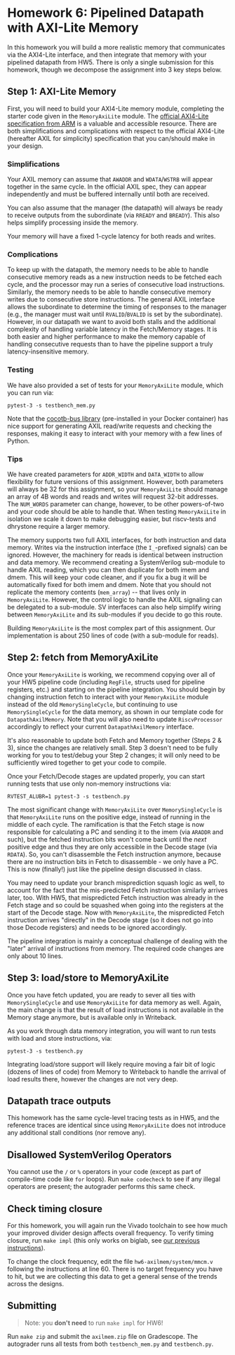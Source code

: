 # Homework 6: Pipelined Datapath with AXI-Lite Memory

In this homework you will build a more realistic memory that communicates via the AXI4-Lite interface, and then integrate that memory with your pipelined datapath from HW5. There is only a single submission for this homework, though we decompose the assignment into 3 key steps below.

## Step 1: AXI-Lite Memory

First, you will need to build your AXI4-Lite memory module, completing the starter code given in the `MemoryAxiLite` module. The [official AXI4-Lite specification from ARM](https://www.arm.com/architecture/system-architectures/amba/amba-4) is a valuable and accessible resource. There are both simplifications and complications with respect to the official AXI4-Lite (hereafter AXIL for simplicity) specification that you can/should make in your design.

### Simplifications

Your AXIL memory can assume that `AWADDR` and `WDATA`/`WSTRB` will appear together in the same cycle. In the official AXIL spec, they can appear independently and must be buffered internally until both are received.

You can also assume that the manager (the datapath) will always be ready to receive outputs from the subordinate (via `RREADY` and `BREADY`). This also helps simplify processing inside the memory.

Your memory will have a fixed 1-cycle latency for both reads and writes.

### Complications

To keep up with the datapath, the memory needs to be able to handle consecutive memory reads as a new instruction needs to be fetched each cycle, and the processor may run a series of consecutive load instructions. Similarly, the memory needs to be able to handle consecutive memory writes due to consecutive store instructions. The general AXIL interface allows the subordinate to determine the timing of responses to the manager (e.g., the manager must wait until `RVALID`/`BVALID` is set by the subordinate). However, in our datapath we want to avoid both stalls and the additional complexity of handling variable latency in the Fetch/Memory stages. It is both easier and higher performance to make the memory capable of handling consecutive requests than to have the pipeline support a truly latency-insensitive memory.

### Testing

We have also provided a set of tests for your `MemoryAxiLite` module, which you can run via:
```
pytest-3 -s testbench_mem.py
```
Note that the [cocotb-bus library](https://github.com/cocotb/cocotb-bus) (pre-installed in your Docker container) has nice support for generating AXIL read/write requests and checking the responses, making it easy to interact with your memory with a few lines of Python.

### Tips

We have created parameters for `ADDR_WIDTH` and `DATA_WIDTH` to allow flexibility for future versions of this assignment. However, both parameters will always be 32 for this assignment, so your `MemoryAxiLite` should manage an array of 4B words and reads and writes will request 32-bit addresses. The `NUM_WORDS` parameter can change, however, to be other powers-of-two and your code should be able to handle that. When testing `MemoryAxiLite` in isolation we scale it down to make debugging easier, but riscv-tests and dhrystone require a larger memory.

The memory supports two full AXIL interfaces, for both instruction and data memory. Writes via the instruction interface (the `I_`-prefixed signals) can be ignored. However, the machinery for reads is identical between instruction and data memory. We recommend creating a SystemVerilog sub-module to handle AXIL reading, which you can then duplicate for both imem and dmem. This will keep your code cleaner, and if you fix a bug it will be automatically fixed for both imem and dmem. Note that you should not replicate the memory contents (`mem_array`) -- that lives only in `MemoryAxiLite`. However, the control logic to handle the AXIL signaling can be delegated to a sub-module. SV interfaces can also help simplify wiring between `MemoryAxiLite` and its sub-modules if you decide to go this route.

Building `MemoryAxiLite` is the most complex part of this assignment. Our implementation is about 250 lines of code (with a sub-module for reads).

## Step 2: fetch from MemoryAxiLite

Once your `MemoryAxiLite` is working, we recommend copying over all of your HW5 pipeline code (including `RegFile`, structs used for pipeline registers, etc.) and starting on the pipeline integration. You should begin by changing instruction fetch to interact with your `MemoryAxiLite` module instead of the old `MemorySingleCycle`, but continuing to use `MemorySingleCycle` for the data memory, as shown in our template code for `DatapathAxilMemory`. Note that you will also need to update `RiscvProcessor` accordingly to reflect your current `DatapathAxilMemory` interface.

It's also reasonable to update both Fetch and Memory together (Steps 2 & 3), since the changes are relatively small. Step 3 doesn't need to be fully working for you to test/debug your Step 2 changes; it will only need to be sufficiently wired together to get your code to compile.

Once your Fetch/Decode stages are updated properly, you can start running tests that use only non-memory instructions via:
```
RVTEST_ALUBR=1 pytest-3 -s testbench.py
```

The most significant change with `MemoryAxiLite` over `MemorySingleCycle` is that `MemoryAxiLite` runs on the positive edge, instead of running in the middle of each cycle. The ramification is that the Fetch stage is now responsible for calculating a PC and sending it to the imem (via `ARADDR` and such), but the fetched instruction bits won't come back until the *next* positive edge and thus they are only accessible in the Decode stage (via `RDATA`). So, you can't disassemble the Fetch instruction anymore, because there are no instruction bits in Fetch to disassemble - we only have a PC. This is now (finally!) just like the pipeline design discussed in class.

You may need to update your branch misprediction squash logic as well, to account for the fact that the mis-predicted Fetch instruction similarly arrives later, too. With HW5, that mispredicted Fetch instruction was already in the Fetch stage and so could be squashed when going into the registers at the start of the Decode stage. Now with `MemoryAxiLite`, the mispredicted Fetch instruction arrives "directly" in the Decode stage (so it does not go into those Decode registers) and needs to be ignored accordingly.

The pipeline integration is mainly a conceptual challenge of dealing with the "later" arrival of instructions from memory. The required code changes are only about 10 lines.

## Step 3: load/store to MemoryAxiLite

Once you have fetch updated, you are ready to sever all ties with `MemorySingleCycle` and use `MemoryAxiLite` for data memory as well. Again, the main change is that the result of load instructions is not available in the Memory stage anymore, but is available only in Writeback.

As you work through data memory integration, you will want to run tests with load and store instructions, via:
```
pytest-3 -s testbench.py
```

Integrating load/store support will likely require moving a fair bit of logic (dozens of lines of code) from Memory to Writeback to handle the arrival of load results there, however the changes are not very deep.


## Datapath trace outputs

This homework has the same cycle-level tracing tests as in HW5, and the reference traces are identical since using `MemoryAxiLite` does not introduce any additional stall conditions (nor remove any).


## Disallowed SystemVerilog Operators

You cannot use the `/` or `%` operators in your code (except as part of compile-time code like `for` loops). Run `make codecheck` to see if any illegal operators are present; the autograder performs this same check.


## Check timing closure

For this homework, you will again run the Vivado toolchain to see how much your improved divider design affects overall frequency. To verify timing closure, run `make impl` (this only works on biglab, see [our previous instructions](../hw3-singlecycle/hw3-singlecycle.md#check-timing-closure)).

To change the clock frequency, edit the file `hw6-axilmem/system/mmcm.v` following the instructions at line 60. There is no target frequency you have to hit, but we are collecting this data to get a general sense of the trends across the designs.

## Submitting

> Note: you **don't need** to run `make impl` for HW6!

Run `make zip` and submit the `axilmem.zip` file on Gradescope. The autograder runs all tests from both `testbench_mem.py` and `testbench.py`.
